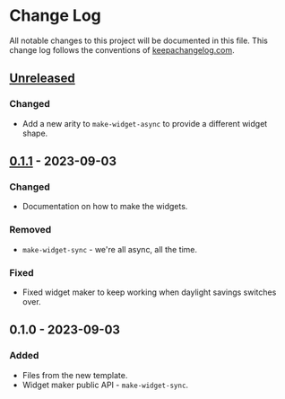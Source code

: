 # Change Log
All notable changes to this project will be documented in this file. This change log follows the conventions of [keepachangelog.com](http://keepachangelog.com/).

## [Unreleased]
### Changed
- Add a new arity to `make-widget-async` to provide a different widget shape.

## [0.1.1] - 2023-09-03
### Changed
- Documentation on how to make the widgets.

### Removed
- `make-widget-sync` - we're all async, all the time.

### Fixed
- Fixed widget maker to keep working when daylight savings switches over.

## 0.1.0 - 2023-09-03
### Added
- Files from the new template.
- Widget maker public API - `make-widget-sync`.

[Unreleased]: https://github.com/hello-clojure/hello-clojure/compare/0.1.1...HEAD
[0.1.1]: https://github.com/hello-clojure/hello-clojure/compare/0.1.0...0.1.1
